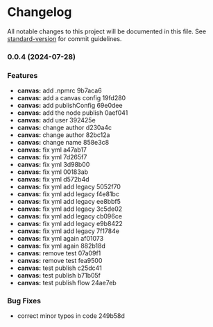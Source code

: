 # Changelog

All notable changes to this project will be documented in this file. See [standard-version](https://github.com/conventional-changelog/standard-version) for commit guidelines.

### 0.0.4 (2024-07-28)


### Features

* **canvas:** add .npmrc 9b7aca6
* **canvas:** add a canvas config 19fd280
* **canvas:** add publishConfig 69e0dee
* **canvas:** add the node publish 0aef041
* **canvas:** add user 392425e
* **canvas:** change author d230a4c
* **canvas:** change author 82bc12a
* **canvas:** change name 858e3c8
* **canvas:** fix yml a47ab17
* **canvas:** fix yml 7d265f7
* **canvas:** fix yml 3d98b00
* **canvas:** fix yml 00183ab
* **canvas:** fix yml d572b4d
* **canvas:** fix yml add legacy 5052f70
* **canvas:** fix yml add legacy f4e81bc
* **canvas:** fix yml add legacy ee8bbf5
* **canvas:** fix yml add legacy 3c5de02
* **canvas:** fix yml add legacy cb096ce
* **canvas:** fix yml add legacy e9b8422
* **canvas:** fix yml add legacy 7f1784e
* **canvas:** fix yml again af01073
* **canvas:** fix yml again 882b18d
* **canvas:** remove test 07a09f1
* **canvas:** remove test fea9500
* **canvas:** test publish c25dc41
* **canvas:** test publish b71b05f
* **canvas:** test publish flow 24ae7eb


### Bug Fixes

* correct minor typos in code 249b58d
